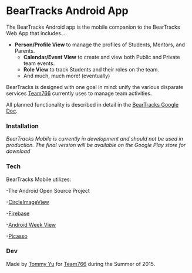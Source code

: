 # BearTracks Android App 

The BearTracks Android app is the mobile companion to the BearTracks Web App that includes....

- **Person/Profile View** to manage the profiles of Students, Mentors, and Parents.
  - **Calendar/Event View** to create and view both Public and Private team events.
  - **Role View** to track Students and their roles on the team.
  - And much, much more! (eventually)

BearTracks is designed with one goal in mind: unify the various disparate services [Team766](https://github.com/Team766) currently uses to manage team activities.

All planned functionality is described in detail in the [BearTracks Google Doc](https://docs.google.com/document/d/1YwoPhR5z9TQzE_1sbPWpjJMYqRqwcFu4JrF9E7geR8g/edit).

### Installation
*BearTracks Mobile is currently in development and should not be used in production. The final version will be available on the Google Play store for download*

### Tech 

BearTracks Mobile utilizes:

-The Android Open Source Project

-[CircleImageView](https://github.com/hdodenhof/CircleImageView)

-[Firebase](https://www.firebase.com/)

-[Android Week View](https://github.com/alamkanak/Android-Week-View)

-[Picasso](http://square.github.io/picasso/)


### Dev 

Made by [Tommy Yu](https://github.com/tommypacker) for [Team766](https://github.com/Team766) during the Summer of 2015.
